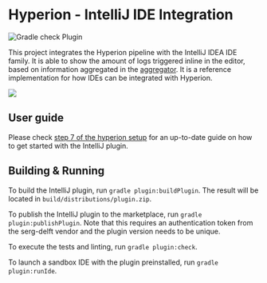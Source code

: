# Hyperion - IntelliJ IDE Integration

![Gradle check Plugin](https://github.com/SERG-Delft/hyperion/workflows/Gradle%20check%20Plugin/badge.svg)

This project integrates the Hyperion pipeline with the IntelliJ IDEA IDE family. It is able to show the amount of logs triggered inline in the editor, based on information aggregated in the [aggregator](/aggregator). It is a reference implementation for how IDEs can be integrated with Hyperion.

![](https://i.imgur.com/0T3c4qL.png)

## User guide

Please check [step 7 of the hyperion setup](/docs/hyperion-setup.md#step-7-intellij-setup) for an up-to-date guide on how to get started with the IntelliJ plugin.

## Building & Running

To build the IntelliJ plugin, run `gradle plugin:buildPlugin`. The result will be located in `build/distributions/plugin.zip`.

To publish the IntelliJ plugin to the marketplace, run `gradle plugin:publishPlugin`. Note that this requires an authentication token from the serg-delft vendor and the plugin version needs to be unique.

To execute the tests and linting, run `gradle plugin:check`.

To launch a sandbox IDE with the plugin preinstalled, run `gradle plugin:runIde`.

